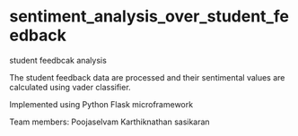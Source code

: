 # sentiment_analysis_over_student_feedback
student feedbcak analysis

The student feedback data are processed and their sentimental values are calculated using vader classifier.

Implemented using Python Flask microframework

Team members:
Poojaselvam 
Karthiknathan
sasikaran

